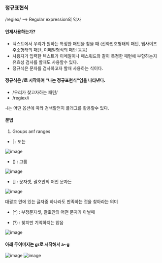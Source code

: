### 정규표현식

/regiex/  --> Regular expression의 약자

#### 언제사용하는가?
- 텍스트에서 우리가 원하는 특정한 패턴을 찾을 때 (전화번호형태의 패턴, 웹사이츠주소형태의 패턴, 이메일형식의 패턴 등등)
- 사용자가 입력한 텍스트가 이메일이나 패스워드와 같이 특정한 패턴에 부합하는지 유효성 검사를 할때도 사용할수 있다.
- 정규식은 문자를 검사하고자 할때 사용하는 식이다.

#### 정규식은 /로 시작하여 "나는 정규표현식"임을 나타낸다.
- /우리가 찾고자하는 패턴/
- /regiex/i

-i는 어떤 옵션에 따라 검색할껀지 플래그를 활용할수 있다.

#### 문법
1) Groups anf ranges

- | : 또는
   
![image](https://github.com/OnlyREHA/Regiex/assets/145514740/cf6466bd-d9ed-4f67-b3be-56173b1de357)
     
- () : 그룹
   
![image](https://github.com/OnlyREHA/Regiex/assets/145514740/47c285c8-3419-4bc7-8d1b-be7607f81fb6)

- [] : 문자셋, 괄호안의 어떤 문자든

![image](https://github.com/OnlyREHA/Regiex/assets/145514740/385b5fa9-5edd-48cc-83d9-13d4aa11af39)

대괄호 안에 있는 글자중 하나라도 만족하는 것을 찾아라는 의미

     
- [^] : 부정문자셋, 괄호안의 어떤 문자가 아닐때
  
     
- (?) : 찾지만 기억하지는 않음
    
![image](https://github.com/OnlyREHA/Regiex/assets/145514740/9b1cc86e-9965-4b33-a544-8dfd04b3254f)


#### 아래 두이미지는 gr로 시작해서 a~g

![image](https://github.com/OnlyREHA/Regiex/assets/145514740/edc9d9eb-0a4c-4973-b00c-6dda00976332)  ![image](https://github.com/OnlyREHA/Regiex/assets/145514740/e3d32fea-e8c3-48b3-9a0f-e501bd0fb1c7)








